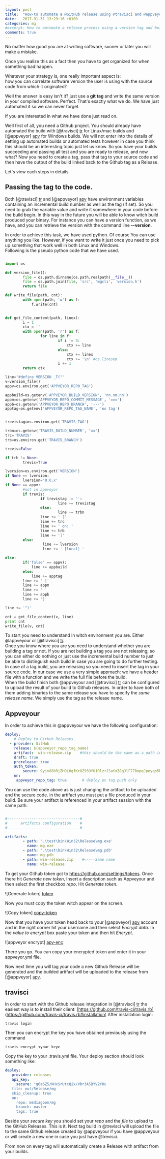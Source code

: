```yaml
---
layout: post
title:  "How-to automate a @GitHub release using @travisci and @appveyor"
date:   2017-01-31 13:29:16 +0100
categories: mg
#excerpt: How to automate a release process using a version tag and builds from travisci and appveyour.
comments: true
---
```


[tr]: https://travis-ci.org/  "@travisci"
[apv]: https://www.appveyor.com/ "@appveyor" 

[apv-enc]: ../assets/appveyour-encrypt-data.png  "appveyour encrypt data"
[copy-token]: ../assets/github-copy-token.png  "copy-token"
[token]: ../assets/github-token.png "token"


No matter how good you are at writing software, sooner or later you will make a mistake.

Once you realize this as a fact then you have to get organized for when something bad happen.

Whatever your strategy is, one really important aspect is:  
how you can correlate software version the user is using with the source code from which it originated?

Well the answer is easy isn't it? just use a **git tag** and write the same version in your compiled software. 
Perfect. That's exactly what we do. We have just automated it so we can never forget.  

<!--excerpt-->

If you are interested in what we have done just read on.  


Well first of all, you need a Github project. You should already have automated the build with [@travisci] [tr] for Linux/mac builds and [@appveyor] [apv] for Windows builds. 
We will not enter into the details of setting up automated builds or automated tests however in case you think this should be an interesting topic just let us know. 
So you have your builds succeeding and passing all test and you are ready to release, and now what? 
Now you need to create a tag, pass that tag to your source code and then have the output of the build linked back to the Github tag as a Release. 

Let's view each steps in details.

## Passing the tag to the code.
Both [@travisci] [tr] and [@appveyor] [apv] have environment variables containing an incremental build number as well as the tag (if set). So you need to grab the variable value and write it somewhere in your code before the build begin. In this way in the future you will be able to know witch build produced your binary. For instance you can have a version function, as we have, and you can retrieve the version with the command line **--version**. 

In order to achieve this task, we have used python. Of course You can use anything you like. However, if you want to write it just once you need to pick up something that work well in both Linux and Windows.  
Following is the pseudo python code that we have used.

```python

import os

def version_file():
        file = os.path.dirname(os.path.realpath(__file__))
        file = os.path.join(file, 'src', 'mgcli', 'version.h')
        return file

def write_file(path, cnt):
        with open(path, 'w') as f:
            f.write(cnt)
            

def get_file_content(path, linex):
        i = 1
        ctx = ''
        with open(path, 'r') as f:
                for line in f:
                        if i != 3:
                            ctx += line
                        else:
                            ctx += linex
                            ctx += '\n' #os.linesep
                        i += 1
        return ctx

line='#define VERSION _T("'
v=version_file()
appv=os.environ.get('APPVEYOR_REPO_TAG')

appbuild=os.getenv('APPVEYOR_BUILD_VERSION', 'nn.nn.nn')
appm=os.getenv('APPVEYOR_REPO_COMMIT_MESSAGE', '===')
appb=os.getenv('APPVEYOR_REPO_BRANCH', '---')
apptag=os.getenv('APPVEYOR_REPO_TAG_NAME', 'no tag')


trevistag=os.environ.get('TRAVIS_TAG')

trbn=os.getenv('TRAVIS_BUILD_NUMBER', 'xx')
trc='TRAVIS'
trb=os.environ.get('TRAVIS_BRANCH')

trevis=False

if trb != None:
        trevis=True

lversion=os.environ.get('VERSION')
if None == lversion:
        lversion='0.0.x'
if None == appv:
        #not in appveyor
        if trevis:
                if trevistag != '':
                        line += trevistag
                else:
                        line += trbn
                line += ' ['
                line += trc
                line += ' on: '
                line += trb
                line += ']'
        else:
                 line += lversion
                 line += ' [local] '

else:
        if('false' == appv):
            line += appbuild 
        else:
            line += apptag
        line += ' ['
        line += appm
        line += ' '
        line += appb
        line += ']'

line += '")'

cnt = get_file_content(v, line)
print cnt
write_file(v, cnt)
```

To start you need to understand in witch environment you are. Either @appveyour or [@travisci] [tr].  
Once you know where you are you need to understand whether you are building a tag or not. If you are not building a tag you are not releasing, so you can either do nothing or just use the incremental build number to just be able to distinguish each build in case you are going to do further testing.  
In case of a tag build, you are releasing so you need to insert the tag in your source code. In our case we use a very simple approach: we have a header file with a function and we write the full file before the build.  
When the build finish both @appveyour and [@travisci] [tr] can be configured to upload the result of your build to Github releases. In order to have both of them adding binaries to the same release you have to specify the *same release name*. We simply use the tag as the release name.


## Appveyour
In order to achieve this in @appveyour we have the following configuration:

```yaml
deploy:
    # Deploy to GitHub Releases
  - provider: GitHub
    release: $(appveyor_repo_tag_name)
    artifact:  win-release.zip    #this should be the same as a path in artifact
    draft: true
    prerelease: true
    auth_token:
        secure: 9yjv88hRjZHOLHgfKr8Z93OYU1Rlz+JSaYxZ8gJlF77DopqJpeyqo5hpL95Aiwnf
    on:
     appveyor_repo_tag: true       # deploy on tag push only

```

You can use the code above as is just changing the artifact to be uploaded and the secure code.
In the artifact you must put a file produced in your build. Be sure your artifact is referenced in your artifact session with the same path:


```yaml

#---------------------------------#
#      artifacts configuration    #
#---------------------------------#

artifacts:
        - path: '.\test\bin\Win32\Release\mg.exe'
          name: mg.exe
        - path: '.\test\bin\Win32\Release\mg.pdb'
          name: mg.pdb
        - path: win-release.zip    #<----Same name
          name: win-release
```

To get your Github token got to https://github.com/settings/tokens. Once there hit *Generate new token*, 
Insert a description such as Appveyour and then select the first checkbox *repo*. 
Hit *Generate token*. 

![Generate token] [token]


Now you must copy the token witch appear on the screen.

![Copy token] [copy-token]


Now that you have your token head back to your [@appveyor] [apv] account and in the right corner hit your username and then select *Encrypt data*. 
In the *value to encrypt* box paste your token and then hit *Encrypt*. 

![appveyor encrypt] [apv-enc]


There you go. You can copy your encrypted token and enter it in your appveyor.yml file.

Now next time you will tag your code a new Github Release will be generated and the builded artifact will be uploaded to the release from [@appveyor] [apv].

## travisci

In order to start with the Github release integration in [@travisci] [tr] the easiest way is to install their client: [https://github.com/travis-ci/travis.rb] (https://github.com/travis-ci/travis.rb#installation) 
After installation login:

```travis login```

Then you can encrypt the key you have obtained previously using the command

```travis encrypt <your key>```

Copy the key to your .travis.yml file.
Your deploy section should look something like:

```yaml
deploy:
   provider: releases
   api_key:
     secure: "g6a6Z5/NHxSrUtcQix/Vbr3A5BYV2YOu
   file: out/Release/mg
   skip_cleanup: true
   on:
     repo: mediagoom/mg
     branch: master
     tags: true
```

Beside your *secure key* you should set your *repo* and the *file* to upload to the GitHub Releases.
This is it. Next tag build in @trevisci will upload the file to the same Github release created by @appveyour if you have @appveyour or will create a new one in case you just have @trevisci.

From now on every tag will automatically create a Release with artifact from your builds.



